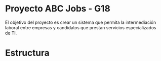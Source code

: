 # Proyecto ABC Jobs - G18

El objetivo del proyecto es crear un sistema que permita la intermediación laboral entre empresas y candidatos que prestan servicios especializados de TI.

# Estructura